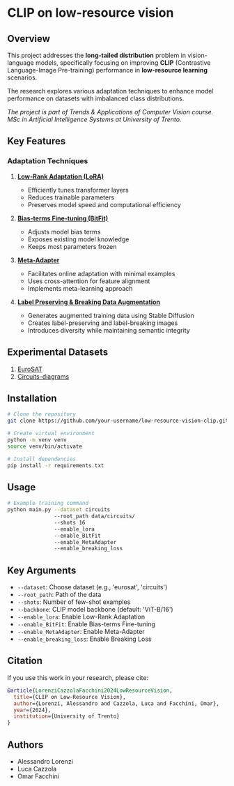 # CLIP on low-resource vision

## Overview

This project addresses the **long-tailed distribution** problem in vision-language models, specifically focusing on improving **CLIP** (Contrastive Language-Image Pre-training) performance in **low-resource learning** scenarios. 

The research explores various adaptation techniques to enhance model performance on datasets with imbalanced class distributions.

*The project is part of Trends & Applications of Computer Vision course. MSc in Artificial Intelligence Systems at University of Trento.*

## Key Features

### Adaptation Techniques
1. **[Low-Rank Adaptation (LoRA)](https://arxiv.org/abs/2106.09685)**
   - Efficiently tunes transformer layers
   - Reduces trainable parameters
   - Preserves model speed and computational efficiency

2. **[Bias-terms Fine-tuning (BitFit)](https://arxiv.org/abs/2106.10199)**
   - Adjusts model bias terms
   - Exposes existing model knowledge
   - Keeps most parameters frozen

3. **[Meta-Adapter](https://arxiv.org/abs/2311.03774)**
   - Facilitates online adaptation with minimal examples
   - Uses cross-attention for feature alignment
   - Implements meta-learning approach

4. **[Label Preserving & Breaking Data Augmentation](https://arxiv.org/abs/2401.04716)**
   - Generates augmented training data using Stable Diffusion
   - Creates label-preserving and label-breaking images
   - Introduces diversity while maintaining semantic integrity

## Experimental Datasets

1. [EuroSAT](https://www.kaggle.com/datasets/apollo2506/eurosat-dataset)
2. [Circuits-diagrams](https://uvaauas.figshare.com/articles/dataset/Low-Resource_Image_Transfer_Evaluation_Benchmark/25577145)


## Installation

```bash
# Clone the repository
git clone https://github.com/your-username/low-resource-vision-clip.git

# Create virtual environment
python -m venv venv
source venv/bin/activate

# Install dependencies
pip install -r requirements.txt
```

## Usage

```bash
# Example training command
python main.py --dataset circuits 
               --root_path data/circuits/
               --shots 16 
               --enable_lora 
               --enable_BitFit 
               --enable_MetaAdapter
               --enable_breaking_loss
```

## Key Arguments

- `--dataset`: Choose dataset (e.g., 'eurosat', 'circuits')
- `--root_path`: Path of the data
- `--shots`: Number of few-shot examples
- `--backbone`: CLIP model backbone (default: 'ViT-B/16')
- `--enable_lora`: Enable Low-Rank Adaptation
- `--enable_BitFit`: Enable Bias-terms Fine-tuning
- `--enable_MetaAdapter`: Enable Meta-Adapter
- `--enable_breaking_loss`: Enable Breaking Loss

## Citation

If you use this work in your research, please cite:

```bibtex
@article{LorenziCazzolaFacchini2024LowResourceVision,
  title={CLIP on Low-Resource Vision},
  author={Lorenzi, Alessandro and Cazzola, Luca and Facchini, Omar},
  year={2024},
  institution={University of Trento}
}
```


## Authors

- Alessandro Lorenzi
- Luca Cazzola
- Omar Facchini








